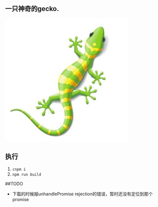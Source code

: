 ## 一只神奇的gecko.
![gecko](./gecko.jpg)
## 执行
1. `cnpm i`
2. `npm run build`

##TODO
- 下载的时候报unhandlePromise rejection的错误，暂时还没有定位到那个promise 
